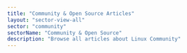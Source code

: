 ```yaml
---
title: "Community & Open Source Articles"
layout: "sector-view-all"
sector: "community"
sectorName: "Community & Open Source"
description: "Browse all articles about Linux Community"
---
```

